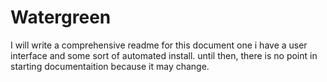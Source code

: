 # Watergreen
I will write a comprehensive readme for this document one i have a user interface and some sort of automated install. until then, there is no point in starting documentaition because it may change.
